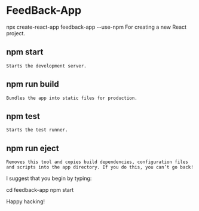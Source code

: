 # FeedBack-App
  npx create-react-app feedback-app --use-npm
    For creating a new React project. 

  ## npm start
    Starts the development server.

  ## npm run build
    Bundles the app into static files for production.

  ## npm test
    Starts the test runner.

  ## npm run eject
    Removes this tool and copies build dependencies, configuration files
    and scripts into the app directory. If you do this, you can’t go back!

I suggest that you begin by typing:

  cd feedback-app
  npm start

Happy hacking!
